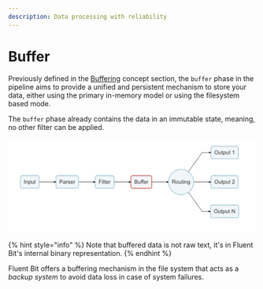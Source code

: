 ```yaml
---
description: Data processing with reliability
---
```


# Buffer

Previously defined in the [Buffering](../buffering.md) concept section, the `buffer` phase in the pipeline aims to provide a unified and persistent mechanism to store your data, either using the primary in-memory model or using the filesystem based mode.

The `buffer` phase already contains the data in an immutable state, meaning, no other filter can be applied.

![](../../.gitbook/assets/logging_pipeline_buffer%20%281%29%20%281%29%20%282%29%20%282%29%20%282%29%20%282%29.png)

{% hint style="info" %}
Note that buffered data is not raw text, it's in Fluent Bit's internal binary representation.
{% endhint %}

Fluent Bit offers a buffering mechanism in the file system that acts as a _backup system_ to avoid data loss in case of system failures.

